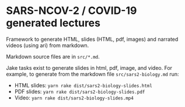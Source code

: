 # SARS-NCOV-2 / COVID-19 generated lectures

Framework to generate HTML, slides (HTML, pdf, images) and narrated videos 
(using ari) from markdown.

Markdown source files are in `src/*.md`.

Jake tasks exist to generate slides in html, pdf, image, and video. For example,
to generate from the markdown file `src/sars2-biology.md` run:

- HTML slides: `yarn rake dist/sars2-biology-slides.html`
- PDF slides: `yarn rake dist/sars2-biology-slides.pdf`
- Video: `yarn rake dist/sars2-biology-slides.mp4`

